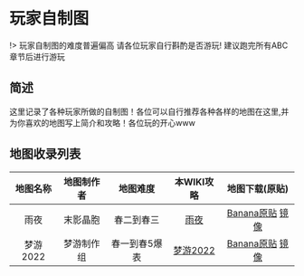# 玩家自制图
!> 玩家自制图的难度普遍偏高 请各位玩家自行斟酌是否游玩! 建议跑完所有ABC章节后进行游玩
## 简述
这里记录了各种玩家所做的自制图！各位可以自行推荐各种各样的地图在这里,并为你喜欢的地图写上简介和攻略！各位玩的开心www
## 地图收录列表
| 地图名称 | 地图制作者 | 地图难度 | 本WIKI攻略 | 地图下载(原贴) |
| :-----------: | :-----------: | :-----------: | :-----------: | :-----------: |
| 雨夜 | 末影晶胞 | 春二到春三 | [雨夜](zh-cn/Celeste/Maps/ARainyNight.md) | [Banana原贴](https://gamebanana.com/mods/346892) [镜像](https://celeste.weg.fan/api/v2/download/mods/A%20Rainy%20Night)
| 梦游2022 | 梦游制作组 | 春一到春5爆表 | [梦游2022](zh-cn/Celeste/Maps/DreamCollab2022.md) | [Banana原贴](https://gamebanana.com/mods/391486) [镜像](https://celeste.weg.fan/api/v2/download/mods/DreamCollab2022)|
